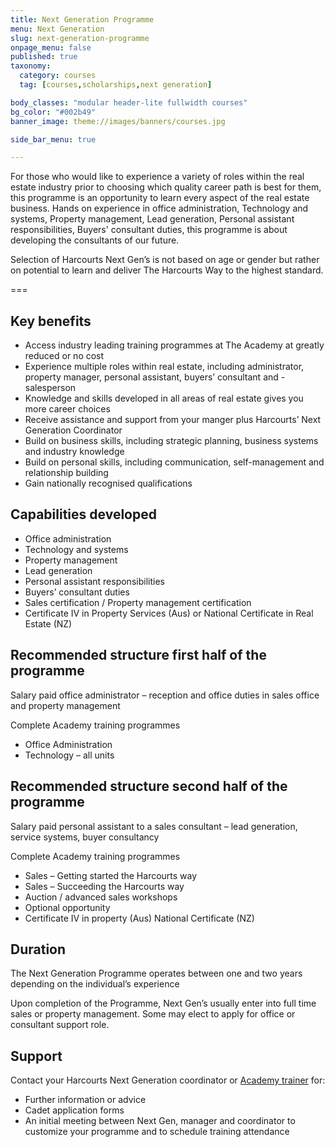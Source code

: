 ```yaml
---
title: Next Generation Programme
menu: Next Generation
slug: next-generation-programme
onpage_menu: false
published: true
taxonomy:
  category: courses
  tag: [courses,scholarships,next generation]

body_classes: "modular header-lite fullwidth courses"
bg_color: "#002b49"
banner_image: theme://images/banners/courses.jpg

side_bar_menu: true

---
```


For those who would like to experience a variety of roles within the real estate industry prior to choosing which quality career path is best for them, this programme is an opportunity to learn every aspect of the real estate business. Hands on experience in office administration, Technology and systems, Property management, Lead generation, Personal assistant responsibilities, Buyers' consultant duties, this programme is about developing the consultants of our future.

Selection of Harcourts Next Gen’s is not based on age or gender but rather on potential to learn and deliver The Harcourts Way to the highest standard.

===

## Key benefits
- Access industry leading training programmes at The Academy at greatly reduced or no cost
- Experience multiple roles within real estate, including administrator, property manager, personal assistant, buyers’ consultant and - salesperson
- Knowledge and skills developed in all areas of real estate gives you more career choices
- Receive assistance and support from your manger plus Harcourts’ Next Generation Coordinator
- Build on business skills, including strategic planning, business systems and industry knowledge
- Build on personal skills, including communication, self-management and relationship building
- Gain nationally recognised qualifications

## Capabilities developed
- Office administration
- Technology and systems
- Property management
- Lead generation
- Personal assistant responsibilities
- Buyers’ consultant duties
- Sales certification / Property management certification
- Certificate IV in Property Services (Aus) or National Certificate in Real Estate (NZ)

## Recommended structure first half of the programme
Salary paid office administrator – reception and office duties in sales office and property management

Complete Academy training programmes
- Office Administration
- Technology – all units

## Recommended structure second half of the programme
Salary paid personal assistant to a sales consultant – lead generation, service systems, buyer consultancy

Complete Academy training programmes
- Sales – Getting started the Harcourts way
- Sales – Succeeding the Harcourts way
- Auction / advanced sales workshops
- Optional opportunity
- Certificate IV in property (Aus) National Certificate (NZ)

## Duration
The Next Generation Programme operates between one and two years depending on the individual’s experience

Upon completion of the Programme, Next Gen’s usually enter into full time sales or property management. Some may elect to apply for office or consultant support role.

## Support
Contact your Harcourts Next Generation coordinator or [Academy trainer](/about-us/contact-us) for:
- Further information or advice
- Cadet application forms
- An initial meeting between Next Gen, manager and coordinator to customize your programme and to schedule training attendance
